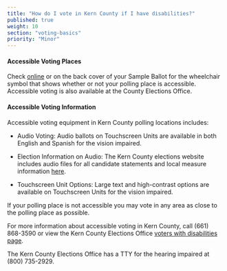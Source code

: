 ```yaml
---
title: "How do I vote in Kern County if I have disabilities?"
published: true
weight: 10
section: "voting-basics"
priority: "Minor"
---
```


#### Accessible Voting Places  

Check [online](http://elections.co.kern.ca.us/elections/VoterInfo/Address.asp) or on the back cover of your Sample Ballot for the wheelchair symbol that shows whether or not your polling place is accessible. Accessible voting is also available at the County Elections Office.  

#### Accessible Voting Information    

Accessible voting equipment in Kern County polling locations includes:  

- Audio Voting: Audio ballots on Touchscreen Units are available in both English and Spanish for the vision impaired.  

- Election Information on Audio: The Kern County elections website includes audio files for all candidate statements and local measure information [here](http://elections.co.kern.ca.us/elections/audio_menu.asp).  

- Touchscreen Unit Options: Large text and high-contrast options are available on Touchscreen Units for the vision impaired.  

If your polling place is not accessible you may vote in any area as close to the polling place as possible.

For more information about accessible voting in Kern County, call (661) 868-3590 or view the Kern County Elections Office [voters with disabilities page](http://elections.co.kern.ca.us/ElectionsNew/Home/AdaInformation).  

The Kern County Elections Office has a TTY for the hearing impaired at (800) 735-2929.